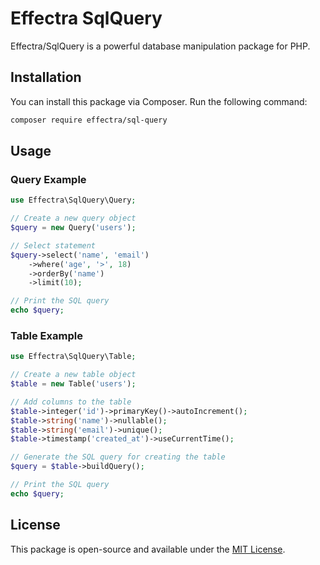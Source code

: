 # Effectra SqlQuery

Effectra/SqlQuery is a powerful database manipulation package for PHP.

## Installation

You can install this package via Composer. Run the following command:

```bash
composer require effectra/sql-query
```

## Usage

### Query Example

```php
use Effectra\SqlQuery\Query;

// Create a new query object
$query = new Query('users');

// Select statement
$query->select('name', 'email')
    ->where('age', '>', 18)
    ->orderBy('name')
    ->limit(10);

// Print the SQL query
echo $query;
```

### Table Example

```php
use Effectra\SqlQuery\Table;

// Create a new table object
$table = new Table('users');

// Add columns to the table
$table->integer('id')->primaryKey()->autoIncrement();
$table->string('name')->nullable();
$table->string('email')->unique();
$table->timestamp('created_at')->useCurrentTime();

// Generate the SQL query for creating the table
$query = $table->buildQuery();

// Print the SQL query
echo $query;
```

## License

This package is open-source and available under the [MIT License](https://opensource.org/licenses/MIT).